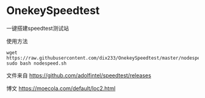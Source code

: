 # OnekeySpeedtest
一键搭建speedtest测试站

使用方法

    wget https://raw.githubusercontent.com/dix233/OnekeySpeedtest/master/nodespeed.sh
    sudo bash nodespeed.sh

文件来自    https://github.com/adolfintel/speedtest/releases

博文    https://moecola.com/default/loc2.html
